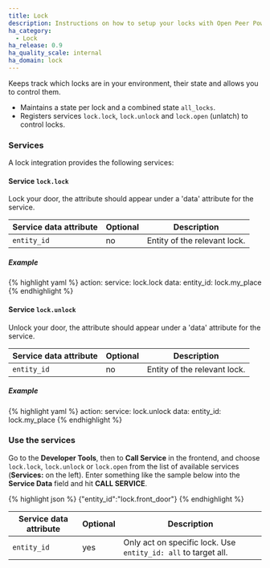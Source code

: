 ```yaml
---
title: Lock
description: Instructions on how to setup your locks with Open Peer Power.
ha_category:
  - Lock
ha_release: 0.9
ha_quality_scale: internal
ha_domain: lock
---
```


Keeps track which locks are in your environment, their state and allows you to control them.

 * Maintains a state per lock and a combined state `all_locks`.
 * Registers services `lock.lock`, `lock.unlock` and `lock.open` (unlatch) to control locks.

### Services

A lock integration provides the following services:

#### Service `lock.lock` 

Lock your door, the attribute should appear under a 'data' attribute for the service.

| Service data attribute    | Optional | Description                                           |
|---------------------------|----------|-------------------------------------------------------|
| `entity_id`               |       no | Entity of the relevant lock.                          |

##### Example

{% highlight yaml %}
action:
  service: lock.lock
  data:
    entity_id: lock.my_place
{% endhighlight %}

#### Service `lock.unlock` 

Unlock your door, the attribute should appear under a 'data' attribute for the service.

| Service data attribute    | Optional | Description                                           |
|---------------------------|----------|-------------------------------------------------------|
| `entity_id`               |       no | Entity of the relevant lock.                          |

##### Example

{% highlight yaml %}
action:
  service: lock.unlock
  data:
    entity_id: lock.my_place
{% endhighlight %}

### Use the services

Go to the **Developer Tools**, then to **Call Service** in the frontend, and choose `lock.lock`, `lock.unlock` or `lock.open` from the list of available services (**Services:** on the left). Enter something like the sample below into the **Service Data** field and hit **CALL SERVICE**.

{% highlight json %}
{"entity_id":"lock.front_door"}
{% endhighlight %}

| Service data attribute | Optional | Description |
| ---------------------- | -------- | ----------- |
| `entity_id`            |      yes | Only act on specific lock. Use `entity_id: all` to target all.
